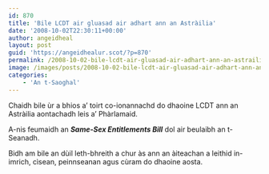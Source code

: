 ```yaml
---
id: 870
title: 'Bile LCDT air gluasad air adhart ann an Astràilia'
date: '2008-10-02T22:30:11+00:00'
author: angeidheal
layout: post
guid: 'https://angeidhealur.scot/?p=870'
permalink: /2008-10-02-bile-lcdt-air-gluasad-air-adhart-ann-an-astrailia/
image: /images/posts/2008-10-02-bile-lcdt-air-gluasad-air-adhart-ann-an-astrailia.webp
categories:
    - 'An t-Saoghal'
---
```


Chaidh bile ùr a bhios a’ toirt co-ionannachd do dhaoine LCDT ann an Astràilia aontachadh leis a’ Phàrlamaid.

A-nis feumaidh an ***Same-Sex Entitlements Bill*** dol air beulaibh an t-Seanadh.

Bidh am bile an dùil leth-bhreith a chur às ann an àiteachan a leithid in-imrich, cìsean, peinnseanan agus cùram do dhaoine aosta.
